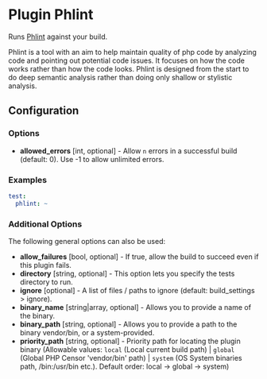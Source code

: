 Plugin Phlint
=============

Runs [Phlint](https://gitlab.com/phlint/phlint) against your build.

Phlint is a tool with an aim to help maintain quality of php code by analyzing code and pointing out potential code
issues. It focuses on how the code works rather than how the code looks. Phlint is designed from the start to do
deep semantic analysis rather than doing only shallow or stylistic analysis.

Configuration
-------------

### Options

* **allowed_errors** [int, optional] - Allow `n` errors in a successful build (default: 0). 
  Use -1 to allow unlimited errors.
  
### Examples

```yml
test:
  phlint: ~
```

### Additional Options

The following general options can also be used: 

* **allow_failures** [bool, optional] - If true, allow the build to succeed even if this plugin fails.
* **directory** [string, optional] - This option lets you specify the tests directory to run.
* **ignore** [optional] - A list of files / paths to ignore (default: build_settings > ignore).
* **binary_name** [string|array, optional] - Allows you to provide a name of the binary.
* **binary_path** [string, optional] - Allows you to provide a path to the binary vendor/bin, or a system-provided.
* **priority_path** [string, optional] - Priority path for locating the plugin binary (Allowable values: 
  `local` (Local current build path) | 
  `global` (Global PHP Censor 'vendor/bin' path) |
  `system` (OS System binaries path, /bin:/usr/bin etc.). 
  Default order: local -> global -> system)
